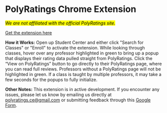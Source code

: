 # PolyRatings Chrome Extension
<mark>*We are not affiliated with the official PolyRatings site.*</mark>

[Get the extension here](https://chrome.google.com/webstore/detail/polyratings/pliinobghndmnnjenolmokefjacnmdpo?hl=en&authuser=1)

**How it Works:** Open up Student Center and either click "Search for Classes" or "Enroll" to activate the extension. While looking through classes, hover over any professor highlighted in green to bring up a popup that displays their rating data pulled straight from PolyRatings. Click the “View on PolyRatings” button to go directly to their PolyRatings page, where you can read full reviews. Professors without a PolyRatings page will not be highlighted in green. If a class is taught by multiple professors, it may take a few seconds for the popups to fully initialize. 

**Other Notes:** This extension is in active development. If you encounter any issues, please let us know by emailing us directly at polyratings.ce@gmail.com or submitting feedback through this [Google Form](https://forms.gle/BE3mTCXdY2LNYvLB6).
